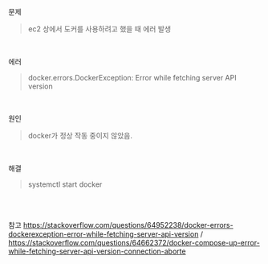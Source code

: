 문제
> ec2 상에서 도커를 사용하려고 했을 때 에러 발생

<br>

에러
> docker.errors.DockerException: Error while fetching server API version

<br>

원인
> docker가 정상 작동 중이지 않았음.

<br>

해결
> systemctl start docker


<br>
<br>

참고 https://stackoverflow.com/questions/64952238/docker-errors-dockerexception-error-while-fetching-server-api-version / https://stackoverflow.com/questions/64662372/docker-compose-up-error-while-fetching-server-api-version-connection-aborte
